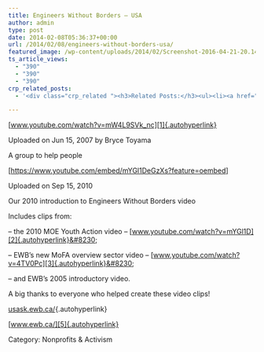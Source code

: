 ```yaml
---
title: Engineers Without Borders – USA
author: admin
type: post
date: 2014-02-08T05:36:37+00:00
url: /2014/02/08/engineers-without-borders-usa/
featured_image: /wp-content/uploads/2014/02/Screenshot-2016-04-21-20.14.13-1.png
ts_article_views:
  - "390"
  - "390"
  - "390"
crp_related_posts:
  - '<div class="crp_related "><h3>Related Posts:</h3><ul><li><a href="https://scdhub.org/2017/12/25/wastewater-treatment-and-biosolids-management/"    ><img src="https://scdhub.org/wp-content/uploads/2017/12/wastewater-treatment-and-biosoli-150x150.jpg" alt="Wastewater treatment and Biosolids management" title="Wastewater treatment and Biosolids management" width="150" height="150" class="crp_thumb crp_featured" /><span class="crp_title">Wastewater treatment and Biosolids management</span></a></li><li><a href="https://scdhub.org/education/public-health/"    ><img src="https://scdhub.org/wp-content/plugins/contextual-related-posts/default.png" alt="Public Health" title="Public Health" width="150" height="150" class="crp_thumb crp_default" /><span class="crp_title">Public Health</span></a></li><li><a href="https://scdhub.org/2017/07/15/community-gardens-with-jim-embry-kentucky-life-ket/"    ><img src="https://scdhub.org/wp-content/uploads/2017/07/community-gardens-with-jim-embry-kentucky-life-ket-150x150.jpg" alt="Community Gardens with Jim Embry" title="Community Gardens with Jim Embry" width="150" height="150" class="crp_thumb crp_featured" /><span class="crp_title">Community Gardens with Jim Embry</span></a></li><li><a href="https://scdhub.org/2017/12/12/rainwater-harvesting-combined-with-slow-sand-filter/"    ><img src="https://scdhub.org/wp-content/uploads/2017/12/rainwater-harvesting-combined-wi-150x150.jpg" alt="rainwater harvesting combined with slow sand filter" title="rainwater harvesting combined with slow sand filter" width="150" height="150" class="crp_thumb crp_featured" /><span class="crp_title">rainwater harvesting combined with slow sand filter</span></a></li><li><a href="https://scdhub.org/2017/06/11/lead-contamination-beyond-flint-drinking-water-and-childrens-health/"    ><img src="https://scdhub.org/wp-content/uploads/2017/06/Screen-Shot-2017-06-10-at-10.17.39-PM-150x150.png" alt="Lead Contamination Beyond Flint: Drinking Water and Children&#8217;s Health" title="Lead Contamination Beyond Flint: Drinking Water and Children&#8217;s Health" width="150" height="150" class="crp_thumb crp_featured" /><span class="crp_title">Lead Contamination Beyond Flint: Drinking Water and&hellip;</span></a></li><li><a href="https://scdhub.org/2017/10/01/diy-18650-cell-power-wall/"    ><img src="https://scdhub.org/wp-content/uploads/2017/10/Screen-Shot-2017-09-30-at-6.36.35-PM-150x150.png" alt="Home Brewed Power Walls" title="Home Brewed Power Walls" width="150" height="150" class="crp_thumb crp_featured" /><span class="crp_title">Home Brewed Power Walls</span></a></li></ul><div class="crp_clear"></div></div>'

---
```

[www.youtube.com/watch?v=mW4L9SVk_nc][1]{.autohyperlink}

Uploaded on Jun 15, 2007 by Bryce Toyama
   
A group to help people
   
[https://www.youtube.com/embed/mYGl1DeGzXs?feature=oembed]
   
Uploaded on Sep 15, 2010
   
Our 2010 introduction to Engineers Without Borders video

Includes clips from:
   
&#8211; the 2010 MOE Youth Action video &#8211; [www.youtube.com/watch?v=mYGl1D][2]{.autohyperlink}&#8230;
   
&#8211; EWB&#8217;s new MoFA overview sector video &#8211; [www.youtube.com/watch?v=4TV0Pc][3]{.autohyperlink}&#8230;
   
&#8211; and EWB&#8217;s 2005 introductory video.
   
A big thanks to everyone who helped create these video clips!

[usask.ewb.ca/][4]{.autohyperlink}
   
[www.ewb.ca/][5]{.autohyperlink}

Category: Nonprofits & Activism

 [1]: http://www.youtube.com/watch?v=mW4L9SVk_nc
 [2]: http://www.youtube.com/watch?v=mYGl1D
 [3]: http://www.youtube.com/watch?v=4TV0Pc
 [4]: http://usask.ewb.ca/
 [5]: http://www.ewb.ca/